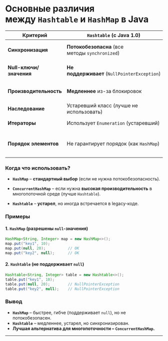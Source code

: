 # Основные различия между `Hashtable` и `HashMap` в Java

|Критерий|`Hashtable` (с Java 1.0)|`HashMap` (с Java 1.2)|
|---|---|---|
|**Синхронизация**|**Потокобезопасна** (все методы `synchronized`)|**Не потокобезопасна** (нужна внешняя синхронизация или `ConcurrentHashMap`)|
|**Null-ключи/значения**|**Не поддерживает** (`NullPointerException`)|**Поддерживает** (1 `null`-ключ и любое количество `null`-значений)|
|**Производительность**|**Медленнее** из-за блокировок|**Быстрее** (нет накладных расходов на синхронизацию)|
|**Наследование**|Устаревший класс (лучше не использовать)|Современная замена (`Map` интерфейс)|
|**Итераторы**|Использует `Enumeration` (устаревший)|Использует `Iterator` (и `fail-fast` поведение)|
|**Порядок элементов**|Не гарантирует порядок (как `HashMap`)|С Java 8 при коллизиях может хранить в **дереве** (если корзина большая)|

### **Когда что использовать?**

- **`HashMap`** – **стандартный выбор** (если не нужна потокобезопасность).
    
- **`ConcurrentHashMap`** – если нужна **высокая производительность** в многопоточной среде (лучше `Hashtable`).
    
- **`Hashtable`** – **устарел**, но иногда встречается в legacy-коде.
    

### **Примеры**

#### 1. `HashMap` (разрешены `null`-значения)
```java
HashMap<String, Integer> map = new HashMap<>();
map.put("key1", 10);
map.put(null, 20);          // OK
map.put("key2", null);      // OK
```

#### 2. `Hashtable` (не поддерживает `null`)
```java
Hashtable<String, Integer> table = new Hashtable<>();
table.put("key1", 10);
table.put(null, 20);        // NullPointerException
table.put("key2", null);    // NullPointerException
```

### **Вывод**
- **`HashMap`** – быстрее, гибче (поддерживает `null`), но не потокобезопасен.    
- **`Hashtable`** – медленнее, устарел, но синхронизирован.    
- **Лучшая альтернатива для многопоточности – `ConcurrentHashMap`.**

---
